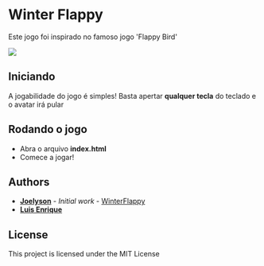 # Winter Flappy
Este jogo foi inspirado no famoso jogo 'Flappy Bird'

![](C:\Users\luyo-\Documents\projetos\Resenhas\winterFlappy\imgs\apre.png)

## Iniciando
A jogabilidade do jogo é simples!
Basta apertar **qualquer tecla** do teclado e o avatar irá pular
## Rodando o jogo

* Abra o arquivo **index.html**
* Comece a jogar!

## Authors

* **[Joelyson](https://github.com/joedav)** - *Initial work* - [WinterFlappy](https://github.com/joedav/Resenhas/tree/master/winterFlappy)
* **[Luis Enrique](https://github.com/the-spanish-guy)**

## License

This project is licensed under the MIT License